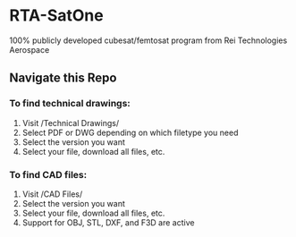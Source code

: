 # RTA-SatOne
100% publicly developed cubesat/femtosat program from Rei Technologies Aerospace

## Navigate this Repo
### To find technical drawings:
1. Visit /Technical Drawings/
2. Select PDF or DWG depending on which filetype you need
3. Select the version you want
4. Select your file, download all files, etc.

### To find CAD files:
1. Visit /CAD Files/
2. Select the version you want
3. Select your file, download all files, etc.
4. Support for OBJ, STL, DXF, and F3D are active
